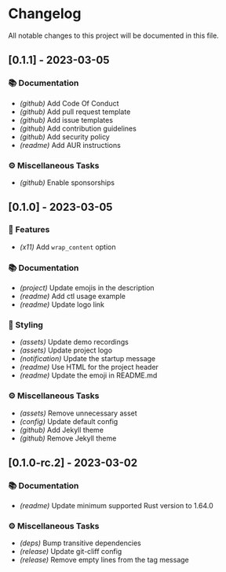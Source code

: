 # Changelog

All notable changes to this project will be documented in this file.

## [0.1.1] - 2023-03-05

### 📚 Documentation

- *(github)* Add Code Of Conduct
- *(github)* Add pull request template
- *(github)* Add issue templates
- *(github)* Add contribution guidelines
- *(github)* Add security policy
- *(readme)* Add AUR instructions

### ⚙️ Miscellaneous Tasks

- *(github)* Enable sponsorships

## [0.1.0] - 2023-03-05

### 🚀 Features

- *(x11)* Add `wrap_content` option

### 📚 Documentation

- *(project)* Update emojis in the description
- *(readme)* Add ctl usage example
- *(readme)* Update logo link

### 🎨 Styling

- *(assets)* Update demo recordings
- *(assets)* Update project logo
- *(notification)* Update the startup message
- *(readme)* Use HTML for the project header
- *(readme)* Update the emoji in README.md

### ⚙️ Miscellaneous Tasks

- *(assets)* Remove unnecessary asset
- *(config)* Update default config
- *(github)* Add Jekyll theme
- *(github)* Remove Jekyll theme

## [0.1.0-rc.2] - 2023-03-02

### 📚 Documentation

- *(readme)* Update minimum supported Rust version to 1.64.0

### ⚙️ Miscellaneous Tasks

- *(deps)* Bump transitive dependencies
- *(release)* Update git-cliff config
- *(release)* Remove empty lines from the tag message

<!-- generated by git-cliff -->
